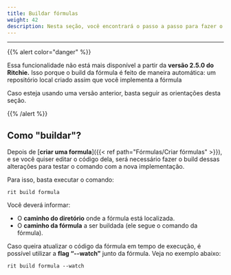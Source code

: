 ```yaml
---
title: Buildar fórmulas
weight: 42
description: Nesta seção, você encontrará o passo a passo para fazer o build de fórmulas no Ritchie.
---
```


---

{{% alert color="danger" %}}

Essa funcionalidade não está mais disponível a partir da **versão 2.5.0 do Ritchie.** Isso porque o build da fórmula é feito de maneira automática: um repositório local criado assim que você implementa a fórmula

Caso esteja usando uma versão anterior, basta seguir as orientações desta seção. 

{{% /alert %}}

## Como "buildar"?

Depois de [**criar uma formula**]({{< ref path="Fórmulas/Criar fórmulas" >}}), e se você quiser editar o código dela, será necessário fazer o build dessas alterações para testar o comando com a nova implementação. 

Para isso, basta executar o comando:

```text
rit build formula
```

Você deverá informar: 

* O **caminho do diretório** onde a fórmula está localizada.
* O **caminho da fórmula** a ser buildada (ele segue o comando da fórmula). 

Caso queira atualizar o código da fórmula em tempo de execução, é possível utilizar a **flag “--watch”** junto da fórmula. Veja no exemplo abaixo:

```text
rit build formula --watch
```
